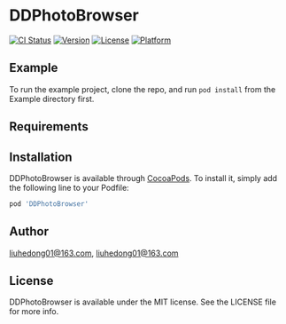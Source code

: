 # DDPhotoBrowser

[![CI Status](https://img.shields.io/travis/liuhedong01@163.com/DDPhotoBrowser.svg?style=flat)](https://travis-ci.org/liuhedong01@163.com/DDPhotoBrowser)
[![Version](https://img.shields.io/cocoapods/v/DDPhotoBrowser.svg?style=flat)](https://cocoapods.org/pods/DDPhotoBrowser)
[![License](https://img.shields.io/cocoapods/l/DDPhotoBrowser.svg?style=flat)](https://cocoapods.org/pods/DDPhotoBrowser)
[![Platform](https://img.shields.io/cocoapods/p/DDPhotoBrowser.svg?style=flat)](https://cocoapods.org/pods/DDPhotoBrowser)

## Example

To run the example project, clone the repo, and run `pod install` from the Example directory first.

## Requirements

## Installation

DDPhotoBrowser is available through [CocoaPods](https://cocoapods.org). To install
it, simply add the following line to your Podfile:

```ruby
pod 'DDPhotoBrowser'
```

## Author

liuhedong01@163.com, liuhedong01@163.com

## License

DDPhotoBrowser is available under the MIT license. See the LICENSE file for more info.
